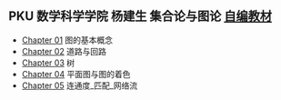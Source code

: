 ## PKU 数学科学学院 杨建生 集合论与图论 [自编教材](./PKU-Set-Theory-and-Graph-Theory)
+ [Chapter 01](./PKU-Set-Theory-and-Graph-Theory/Chapter-01/README.md) 图的基本概念
+ [Chapter 02](./PKU-Set-Theory-and-Graph-Theory/Chapter-02/README.md) 道路与回路
+ [Chapter 03](./PKU-Set-Theory-and-Graph-Theory/Chapter-03/README.md) 树
+ [Chapter 04](./PKU-Set-Theory-and-Graph-Theory/Chapter-04/README.md) 平面图与图的着色
+ [Chapter 05](./PKU-Set-Theory-and-Graph-Theory/Chapter-05/README.md) 连通度_匹配_网络流
